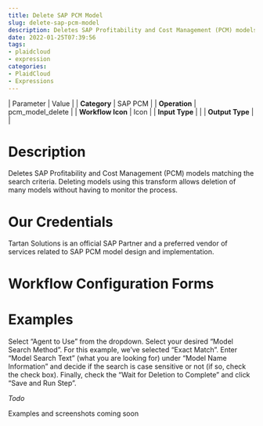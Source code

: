 ```yaml
---
title: Delete SAP PCM Model
slug: delete-sap-pcm-model
description: Deletes SAP Profitability and Cost Management (PCM) models matching the search criteria
date: 2022-01-25T07:39:56
tags:
- plaidcloud
- expression
categories:
- PlaidCloud
- Expressions
---
```





| Parameter | Value |
| **Category** | SAP PCM |
| **Operation** | pcm\_model\_delete |
| **Workflow Icon** | Icon |
| **Input Type** |  |
| **Output Type** |  |

# Description


Deletes SAP Profitability and Cost Management (PCM) models matching the search criteria. Deleting models using this transform allows deletion of many models without having to monitor the process.



# Our Credentials


Tartan Solutions is an official SAP Partner and a preferred vendor of services related to SAP PCM model design and implementation.



# Workflow Configuration Forms



# Examples


Select “Agent to Use” from the dropdown. Select your desired “Model Search Method”. For this example, we’ve selected “Exact Match”. Enter “Model Search Text” (what you are looking for) under “Model Name Information” and decide if the search is case sensitive or not (if so, check the check box). Finally, check the “Wait for Deletion to Complete” and click “Save and Run Step”.



*Todo*


Examples and screenshots coming soon

